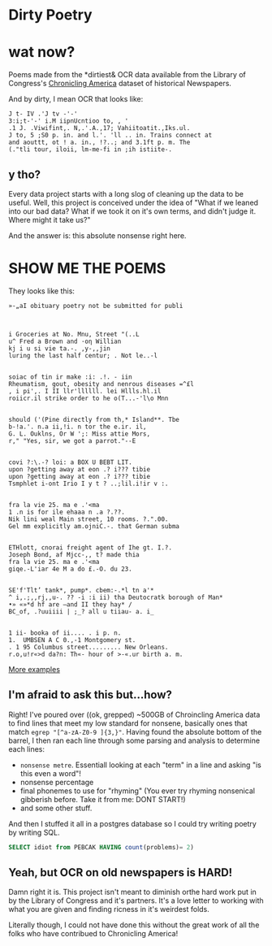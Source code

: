 # Dirty Poetry


# wat now? 

Poems made from the *dirtiest& OCR data available from the Library of Congress's [Chronicling America](https://chroniclingamerica.loc.gov/about/api/) dataset of historical Newspapers. 

And by dirty, I mean OCR that looks like:

```
J t- IV .'J tv -'-'
3:i;t-'-' i.M iipnUcntioo to, , '
.1 J. .Viwifint,. N,.'.A.,17; Vahiitoatit.,Iks.ul.
J to, 5 ;S0 p. in. and l.'. 'll .. in. Trains connect at
and aouttt, ot ! a. in., !?..; and 3.1ft p. m. The
(."tli tour, iloii, lm-me-fi in ;ih istiite-.
```

## y tho?

Every data project starts with a long slog of cleaning up the data to be useful. Well, this project is conceived under the idea of
"What if we leaned into our bad data? What if we took it on it's own terms, and didn't judge it. Where might it take us?"

 And the answer is: this absolute nonsense right here.

# SHOW ME THE POEMS


They looks like this:

```
»-„aI obituary poetry not be submitted for publi



i Groceries at No. Mnu, Street "(..L
u^ Fred a Brown and ·οη Willian
kj i u si vie ta.-. ,y-,,jin
luring the last half centur; . Not le..-l


soiac of tin ir make :i: .!. - iin
Rheumatism, gout, obesity and nenrous diseases =^£l
, i pi',. I II llr'llllll. lei Hllls.hl.il
roiicr.il strike order to he o(T...-'l\o Mnn


should ('(Pine directly from th,* Island**. Tbe
b-!a.'. n.a ii,!i. n tor the e.ir. il,
G. L. Ouklns, Or W ';: Miss attie Mors,
r," "Yes, sir, we got a parrot."--E


covi ?:\.-? loi: a BOX U BEBT LIT.
upon ?getting away at eon .? i??? tibie
upon ?getting away at eon .? i??? tibie
Tsmphlet i-ont Irio I y t ? ..;lil.i!ir v :.


fra la vie 25. ma e .'<ma
1 .n is for ile ehaaa n .a ?.??.
Nik lini weal Main street, 10 rooms. ?.".00.
Gel mm explicitly am.ojniC.-. that German subma


ETHlott, cnorai freight agent of Ihe gt. I.?.
Joseph Bond, af Mjcc-,, t? made thia
fra la vie 25. ma e .'<ma
giqe.-L'iar 4e M a do £.-O. du 23.


SE'f'Tlt’ tank*, pump*. cbem:-.*l tn a'*
^ i,.;,,rj,,u-. ?? -i :i ii) tha Deutocratk borough of Man*
•» «»*d hf are —and II they hay* /
BC_of, .?uuiiii | ;_? all u tiiau- a. i_


1 ii- booka of ii.... . i p. n.
1.  UMBSEN A C 0.,-1 Montgomery st.
. 1 95 Columbus street......... New Orleans.
r.o,u!r«>d da?n: Th«- hour of >-«.ur birth a. m.
```

[More examples](poems/)


## I'm afraid to ask this but...how?

Right! I've poured over ((ok, grepped) ~500GB of Chroincling America data to find lines that meet my low standard for nonsene, basically ones that match `egrep "[^a-zA-Z0-9 ]{3,}"`. Having found the absolute bottom of the barrel, I then ran each line through some parsing and analysis to determine each lines:

* `nonsense metre`. Essentiall looking at each "term" in a line and asking "is this even a word"!
* nonsense percentage
* final phonemes to use for "rhyming" (You ever try rhyming nonsenical gibberish before. Take it from me: DONT START!)
* and some other stuff.

And then I stuffed it all in a postgres database so I could try writing poetry by writing SQL. 

```sql
SELECT idiot from PEBCAK HAVING count(problems)= 2)
```


## Yeah, but OCR on old newspapers is HARD!

Damn right it is. This project isn't meant to diminish orthe hard work put in by the Library of Congress and it's partners. It's a love letter to working with what you are given and finding ricness in it's weirdest folds. 

Literally though, I could not have done this without the great work of all the folks who have contribued to Chronicling America! 

 